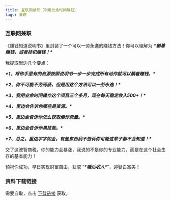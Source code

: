 ```yaml
---
title: 互联网兼职（利用业余时间赚钱）
tags: 兼职
---
```


### 互联网兼职

《赚钱知道说明书》里封装了一个可以一劳永逸的赚钱方法！你可以理解为 ***\*躺着赚钱，或者挂机赚钱！\****

我提取里边几个要点：

***\*1、将你手里有的资源按照说明书一步一步完成所有动作就可以躺着赚钱。\****

***\*2、你不可能不劳而获，但是用这个方法可以一劳永逸！\****

***\*3、我用业余时间操作这个项目三个多月，现在每天稳定收入500+！\****

***\*4、里边会告诉你哪些是资源。\****

***\*5、里边会告诉你怎么获取爆炸流量。\****

***\*6、里边会告诉你黑技能。\****

***\*7、总之，里边字字如金，有些东西我不告诉你可能这辈子都不会知道！\****

交了这波智商税，你的能力会暴涨，我说的不是你的专业能力，而是在这个社会生存的基本能力！

预祝你成功，早日实现财富自由，获取 “***\*睡后收入\****”，迎娶白富美！




### 资料下载链接

需要自取，点击 [下载链接](https://pan.baidu.com/s/1xBcleCE4GIUoA8muv_87iA?pwd=0v76) 获取。


<br/>

<br/>